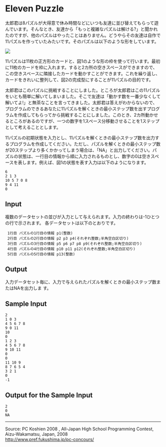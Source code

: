 # Eleven Puzzle

太郎君は8パズルが大得意で休み時間などにいつも友達に並び替えてもらって遊んでいます。そんなとき、友達から「もっと複雑なパズルは解ける?」と聞かれたのですが、他のパズルはやったことはありません。どうやらその友達は自作で11パズルを作っていたみたいです。そのパズルは以下のような形をしています。

![][1]

11パズルは11枚の正方形のカードと、図1のような形の枠を使って行います。最初に11枚のカードを枠に入れます。すると2カ所の空きスペースができますので、この空きスペースに隣接したカードを動かすことができます。これを繰り返し、カードをきれいに整列して、図2の完成型にすることが11パズルの目的です。

太郎君はこのパズルに挑戦することにしました。ところが太郎君はこの11パズルをいとも簡単に解いてしまいました。そこで友達は「動かす数を一番少なくして解いてよ!」と無茶なことを言ってきました。太郎君は答えがわからないので、プログラムのできるあなたに11パズルを解くときの最小ステップ数を出すプログラムを作成してもらってから挑戦することにしました。このとき、2カ所動かせるところがあるのですが、一つの数字を1スペース分移動させることを1ステップとして考えることとします。

11パズルの初期状態を入力とし、11パズルを解くときの最小ステップ数を出力するプログラムを作成してください。ただし、パズルを解くときの最小ステップ数が20ステップより多くかかってしまう場合は、「NA」と出力してください。パズルの状態は、一行目の情報から順に入力されるものとし、数字の0は空きスペースを表します。例えば、図1の状態を表す入力は以下のようになります。

    6
    2 1 3
    10 5 7 0 8
    9 4 11
    0

## Input

複数のデータセットの並びが入力として与えられます。入力の終わりは-1ひとつの行で示されます。 各データセットは以下のとおりです。

     1行目 パズルの1行目の情報 p1(整数)
     2行目 パズルの2行目の情報 p2 p3 p4(それぞれ整数;半角空白区切り)
     3行目 パズルの3行目の情報 p5 p6 p7 p8 p9(それぞれ整数;半角空白区切り)
     4行目 パズルの4行目の情報 p10 p11 p12(それぞれ整数;半角空白区切り)
     5行目 パズルの5行目の情報 p13(整数)

## Output

入力データセット毎に、入力で与えられたパズルを解くときの最小ステップ数またはNAを出力しま す。

## Sample Input

    2
    1 0 3
    4 5 6 7 8
    9 0 11
    10
    0
    1 2 3
    4 5 6 7 8
    9 10 11
    0
    0
    11 10 9
    8 7 6 5 4
    3 2 1
    0
    -1

## Output for the Sample Input

    2
    0
    NA

* * *

Source: PC Koshien 2008 , All-Japan High School Programming Contest, Aizu-Wakamatsu, Japan, 2008   
<http://www.pref.fukushima.jp/pc-concours/>

[1]: IMAGE1/elevenPuzzle.jpg
